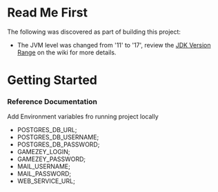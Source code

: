 # Read Me First
The following was discovered as part of building this project:

* The JVM level was changed from '11' to '17', review the [JDK Version Range](https://github.com/spring-projects/spring-framework/wiki/Spring-Framework-Versions#jdk-version-range) on the wiki for more details.

# Getting Started

### Reference Documentation

Add Environment variables fro running project locally
* POSTGRES_DB_URL;
* POSTGRES_DB_USERNAME;
* POSTGRES_DB_PASSWORD;
* GAMEZEY_LOGIN;
* GAMEZEY_PASSWORD;
* MAIL_USERNAME;
* MAIL_PASSWORD;
* WEB_SERVICE_URL;